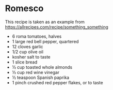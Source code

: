 

# Romesco

This recipe is taken as an example from https://allrecipes.com/recipe/something_something

- 6 roma tomatoes, halves
- 1 large red bell pepper, quartered
- 12 cloves garlic
- 1/2 cup olive oil 
- kosher salt to taste
- 1 slice bread
- ½ cup toasted whole almonds
- ½ cup red wine vinegar
- ½ teaspoon Spanish paprika
- 1 pinch crushed red pepper flakes, or to taste

